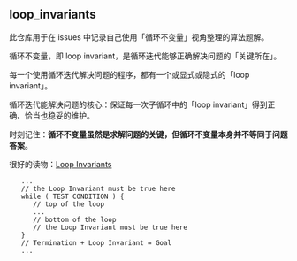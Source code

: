 ## loop_invariants

此仓库用于在 issues 中记录自己使用「循环不变量」视角整理的算法题解。

循环不变量，即 loop invariant，是循环迭代能够正确解决问题的「关键所在」。

每一个使用循环迭代解决问题的程序，都有一个或显式或隐式的「loop invariant」。

循环迭代能解决问题的核心：保证每一次子循环中的「loop invariant」得到正确、恰当也稳妥的维护。

时刻记住：**循环不变量虽然是求解问题的关键，但循环不变量本身并不等同于问题答案**。

很好的读物：[Loop Invariants](https://www.cs.miami.edu/home/burt/learning/Math120.1/Notes/LoopInvar.html)

```
   ...
   // the Loop Invariant must be true here
   while ( TEST CONDITION ) {
      // top of the loop
      ...
      // bottom of the loop
      // the Loop Invariant must be true here
   }
   // Termination + Loop Invariant = Goal
   ...
```
